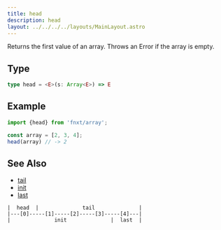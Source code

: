 ```yaml
---
title: head
description: head
layout: ../../../../layouts/MainLayout.astro
---
```

Returns the first value of an array.
Throws an Error if the array is empty.

## Type

```ts
type head = <E>(s: Array<E>) => E
```

## Example

```ts
import {head} from 'fnxt/array';

const array = [2, 3, 4];
head(array) // -> 2
```

## See Also

- [tail](./tail)
- [init](./init)
- [last](./last)

```
|  head  |              tail              |
|---[0]-----[1]-----[2]-----[3]-----[4]---|
|              init              |  last  |
```
